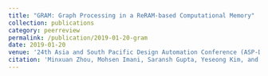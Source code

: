 ```yaml
---
title: "GRAM: Graph Processing in a ReRAM-based Computational Memory"
collection: publications
category: peerreview
permalink: /publication/2019-01-20-gram
date: 2019-01-20
venue: '24th Asia and South Pacific Design Automation Conference (ASP-DAC)'
citation: 'Minxuan Zhou, Mohsen Imani, Saransh Gupta, Yeseong Kim, and Tajana Rosing, “GRAM: Graph Processing in a ReRAM-based Computational Memory”, 24th Asia and South Pacific Design Automation Conference (ASP-DAC), 2019'
---
```

